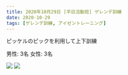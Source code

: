 ```yaml
---
title: 2020年10月29日 [平日活動班] ゲレンデ訓練
date: 2020-10-29
tags: [ゲレンデ訓練, アイゼントレーニング]
---
```


ピッケルのピックを利用して上下訓練

男性: 3名
女性: 3名

![](/2020/10/29/20201029/1.jpg)
![](/2020/10/29/20201029/2.jpg)


